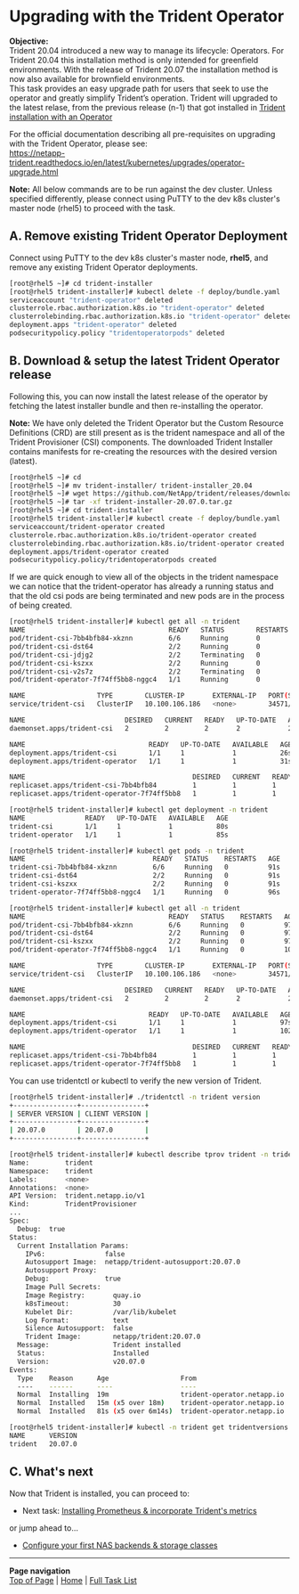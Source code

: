 # Upgrading with the Trident Operator

**Objective:**  
Trident 20.04 introduced a new way to manage its lifecycle: Operators. For Trident 20.04 this installation method is only intended for greenfield environments. With the release of Trident 20.07 the installation method is now also available for brownfield environments.  
This task provides an easy upgrade path for users that seek to use the operator and greatly simplify Trident’s operation. Trident will upgraded to the latest relase, from the previous release (n-1) that got installed in [Trident installation with an Operator](../trident_install)  

For the official documentation describing all pre-requisites on upgrading with the Trident Operator, please see:  
<https://netapp-trident.readthedocs.io/en/latest/kubernetes/upgrades/operator-upgrade.html>

**Note:** All below commands are to be run against the dev cluster. Unless specified differently, please connect using PuTTY to the dev k8s cluster's master node (rhel5) to proceed with the task.  

## A. Remove existing Trident Operator Deployment

Connect using PuTTY to the dev k8s cluster's master node, **rhel5**, and remove any existing Trident Operator deployments.  

```bash
[root@rhel5 ~]# cd trident-installer
[root@rhel5 trident-installer]# kubectl delete -f deploy/bundle.yaml
serviceaccount "trident-operator" deleted
clusterrole.rbac.authorization.k8s.io "trident-operator" deleted
clusterrolebinding.rbac.authorization.k8s.io "trident-operator" deleted
deployment.apps "trident-operator" deleted
podsecuritypolicy.policy "tridentoperatorpods" deleted
```

## B. Download & setup the latest Trident Operator release

Following this, you can now install the latest release of the operator by fetching the latest installer bundle and then re-installing the operator.

**Note:** We have only deleted the Trident Operator but the Custom Resource Definitions (CRD) are still present as is the trident namespace and all of the Trident Provisioner (CSI) components. The downloaded Trident Installer contains manifests for re-creating the resources with the desired version (latest).  

```bash
[root@rhel5 ~]# cd
[root@rhel5 ~]# mv trident-installer/ trident-installer_20.04
[root@rhel5 ~]# wget https://github.com/NetApp/trident/releases/download/v20.07.0/trident-installer-20.07.0.tar.gz
[root@rhel5 ~]# tar -xf trident-installer-20.07.0.tar.gz
[root@rhel5 ~]# cd trident-installer
[root@rhel5 trident-installer]# kubectl create -f deploy/bundle.yaml
serviceaccount/trident-operator created
clusterrole.rbac.authorization.k8s.io/trident-operator created
clusterrolebinding.rbac.authorization.k8s.io/trident-operator created
deployment.apps/trident-operator created
podsecuritypolicy.policy/tridentoperatorpods created
```

If we are quick enough to view all of the objects in the trident namespace we can notice that the trident-operator has already a running status and that the old csi pods are being terminated and new pods are in the process of being created.  

```bash
[root@rhel5 trident-installer]# kubectl get all -n trident
NAME                                    READY   STATUS        RESTARTS   AGE
pod/trident-csi-7bb4bfb84-xkznn         6/6     Running       0          26s
pod/trident-csi-dst64                   2/2     Running       0          26s
pod/trident-csi-jdjg2                   2/2     Terminating   0          13m
pod/trident-csi-kszxx                   2/2     Running       0          26s
pod/trident-csi-v2s7z                   2/2     Terminating   0          13m
pod/trident-operator-7f74ff5bb8-nggc4   1/1     Running       0          31s

NAME                  TYPE        CLUSTER-IP       EXTERNAL-IP   PORT(S)              AGE
service/trident-csi   ClusterIP   10.100.106.186   <none>        34571/TCP,9220/TCP   26s

NAME                         DESIRED   CURRENT   READY   UP-TO-DATE   AVAILABLE   NODE SELECTOR                                     AGE
daemonset.apps/trident-csi   2         2         2       2            2           kubernetes.io/arch=amd64,kubernetes.io/os=linux   26s

NAME                               READY   UP-TO-DATE   AVAILABLE   AGE
deployment.apps/trident-csi        1/1     1            1           26s
deployment.apps/trident-operator   1/1     1            1           31s

NAME                                          DESIRED   CURRENT   READY   AGE
replicaset.apps/trident-csi-7bb4bfb84         1         1         1       26s
replicaset.apps/trident-operator-7f74ff5bb8   1         1         1       31s

[root@rhel5 trident-installer]# kubectl get deployment -n trident
NAME               READY   UP-TO-DATE   AVAILABLE   AGE
trident-csi        1/1     1            1           80s
trident-operator   1/1     1            1           85s

[root@rhel5 trident-installer]# kubectl get pods -n trident
NAME                                READY   STATUS    RESTARTS   AGE
trident-csi-7bb4bfb84-xkznn         6/6     Running   0          91s
trident-csi-dst64                   2/2     Running   0          91s
trident-csi-kszxx                   2/2     Running   0          91s
trident-operator-7f74ff5bb8-nggc4   1/1     Running   0          96s

[root@rhel5 trident-installer]# kubectl get all -n trident
NAME                                    READY   STATUS    RESTARTS   AGE
pod/trident-csi-7bb4bfb84-xkznn         6/6     Running   0          97s
pod/trident-csi-dst64                   2/2     Running   0          97s
pod/trident-csi-kszxx                   2/2     Running   0          97s
pod/trident-operator-7f74ff5bb8-nggc4   1/1     Running   0          102s

NAME                  TYPE        CLUSTER-IP       EXTERNAL-IP   PORT(S)              AGE
service/trident-csi   ClusterIP   10.100.106.186   <none>        34571/TCP,9220/TCP   97s

NAME                         DESIRED   CURRENT   READY   UP-TO-DATE   AVAILABLE   NODE SELECTOR                                     AGE
daemonset.apps/trident-csi   2         2         2       2            2           kubernetes.io/arch=amd64,kubernetes.io/os=linux   97s

NAME                               READY   UP-TO-DATE   AVAILABLE   AGE
deployment.apps/trident-csi        1/1     1            1           97s
deployment.apps/trident-operator   1/1     1            1           102s

NAME                                          DESIRED   CURRENT   READY   AGE
replicaset.apps/trident-csi-7bb4bfb84         1         1         1       97s
replicaset.apps/trident-operator-7f74ff5bb8   1         1         1       102s
```

You can use tridentctl or kubectl to verify the new version of Trident.

```bash
[root@rhel5 trident-installer]# ./tridentctl -n trident version
+----------------+----------------+
| SERVER VERSION | CLIENT VERSION |
+----------------+----------------+
| 20.07.0        | 20.07.0        |
+----------------+----------------+

[root@rhel5 trident-installer]# kubectl describe tprov trident -n trident
Name:         trident
Namespace:    trident
Labels:       <none>
Annotations:  <none>
API Version:  trident.netapp.io/v1
Kind:         TridentProvisioner
...
Spec:
  Debug:  true
Status:
  Current Installation Params:
    IPv6:               false
    Autosupport Image:  netapp/trident-autosupport:20.07.0
    Autosupport Proxy:
    Debug:              true
    Image Pull Secrets:
    Image Registry:       quay.io
    k8sTimeout:           30
    Kubelet Dir:          /var/lib/kubelet
    Log Format:           text
    Silence Autosupport:  false
    Trident Image:        netapp/trident:20.07.0
  Message:                Trident installed
  Status:                 Installed
  Version:                v20.07.0
Events:
  Type    Reason      Age                  From                        Message
  ----    ------      ----                 ----                        -------
  Normal  Installing  19m                  trident-operator.netapp.io  Installing Trident
  Normal  Installed   15m (x5 over 18m)    trident-operator.netapp.io  Trident installed
  Normal  Installed   81s (x5 over 6m14s)  trident-operator.netapp.io  Trident installed

[root@rhel5 trident-installer]# kubectl -n trident get tridentversions
NAME      VERSION
trident   20.07.0
```

## C. What's next

Now that Trident is installed, you can proceed to:  

- Next task: [Installing Prometheus & incorporate Trident's metrics](../config_prometheus)

or jump ahead to...  

- [Configure your first NAS backends & storage classes](../config_file)  

---
**Page navigation**  
[Top of Page](#top) | [Home](/README.md) | [Full Task List](/README.md#dev-k8s-cluster-tasks)
